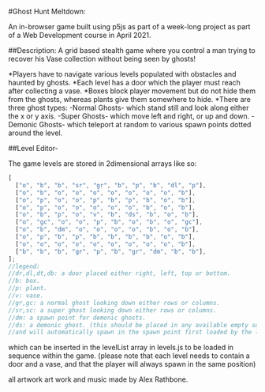#Ghost Hunt Meltdown:

An in-browser game built using p5js as part of a week-long project as part of a Web Development course in April 2021.

##Description:
A grid based stealth game where you control a man trying to recover his Vase collection without being seen by ghosts!

*Players have to navigate various levels populated with obstacles and haunted by ghosts.
*Each level has a door which the player must reach after collecting a vase.
*Boxes block player movement but do not hide them from the ghosts, whereas plants give them somewhere to hide.
*There are three ghost types:
-Normal Ghosts- which stand still and look along either the x or y axis.
-Super Ghosts- which move left and right, or up and down.
-Demonic Ghosts- which teleport at random to various spawn points dotted around the level.

##Level Editor-

The game levels are stored in 2dimensional arrays like so:

```javascript
[
  ["o", "b", "b", "sr", "gr", "b", "p", "b", "dl", "p"],
  ["o", "b", "o", "o", "o", "o", "o", "o", "o", "b"],
  ["o", "p", "o", "o", "p", "b", "p", "b", "o", "b"],
  ["o", "p", "o", "o", "o", "o", "o", "b", "o", "b"],
  ["o", "b", "p", "o", "v", "b", "ds", "b", "o", "b"],
  ["o", "gc", "o", "o", "p", "b", "o", "b", "o", "gc"],
  ["o", "b", "dm", "o", "o", "o", "o", "b", "o", "b"],
  ["o", "p", "b", "p", "b", "b", "b", "b", "o", "b"],
  ["o", "o", "o", "o", "o", "o", "o", "o", "o", "b"],
  ["b", "b", "b", "gr", "p", "b", "gr", "dm", "b", "b"],
];
//legend:
//dr,dl,dt,db: a door placed either right, left, top or bottom. 
//b: box.
//p: plant.
//v: vase. 
//gr,gc: a normal ghost looking down either rows or columns.
//sr,sc: a super ghost looking down either rows or columns. 
//dm: a spawn point for demonic ghosts. 
//ds: a demonic ghost. (this should be placed in any available empty square
//and will automatically spawn in the spawn point first loaded by the level loader.)
```
which can be inserted in the levelList array in levels.js to be loaded in sequence within the game. 
(please note that each level needs to contain a door and a vase, and that the player will always spawn in the same position)


all artwork art work and music made by Alex Rathbone. 